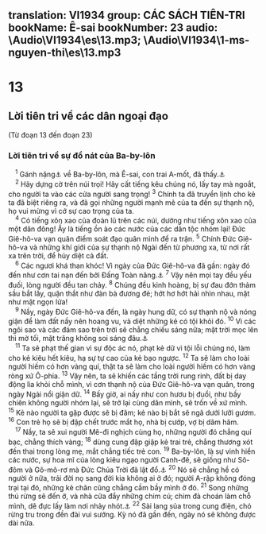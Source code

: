 translation: VI1934
group: CÁC SÁCH TIÊN-TRI
bookName: Ê-sai 
bookNumber: 23
audio: \Audio\VI1934\es\13.mp3; \Audio\VI1934\1-ms-nguyen-thi\es\13.mp3
-------

<div class="title"><h1>13</h1><h2>Lời tiên tri về các dân ngoại đạo</h2><p>(Từ đoạn 13 đến đoạn 23)</p><h3>Lời tiên tri về sự đổ nát của Ba-by-lôn</h3></div>
<span class="verse es_13_1"> <sup>1</sup> Gánh nặng<a data-toggle="tooltip" data-placement="bottom" title="Nghĩa là lời tiên tri Chúa phán trong sự hiện thấy">⚓</a> về Ba-by-lôn, mà Ê-sai, con trai A-mốt, đã thấy.<a data-toggle="tooltip" data-placement="bottom" title="Es 47:1-15; Gie 50:1–51:64">⚓</a><br/></span>
<span class="verse es_13_2"> <sup>2</sup> Hãy dựng cờ trên núi trọi! Hãy cất tiếng kêu chúng nó, lấy tay mà ngoắt, cho người ta vào các cửa người sang trọng! </span>
<span class="verse es_13_3"><sup>3</sup> Chính ta đã truyền lịnh cho kẻ ta đã biệt riêng ra, và đã gọi những người mạnh mẽ của ta đến sự thạnh nộ, họ vui mừng vì cớ sự cao trọng của ta. <br/></span>
<span class="verse es_13_4"> <sup>4</sup> Có tiếng xôn xao của đoàn lũ trên các núi, dường như tiếng xôn xao của một dân đông! Ấy là tiếng ồn ào các nước của các dân tộc nhóm lại! Đức Giê-hô-va vạn quân điểm soát đạo quân mình để ra trận. </span>
<span class="verse es_13_5"><sup>5</sup> Chính Đức Giê-hô-va và những khí giới của sự thạnh nộ Ngài đến từ phương xa, từ nơi rất xa trên trời, để hủy diệt cả đất. <br/></span>
<span class="verse es_13_6"> <sup>6</sup> Các ngươi khá than khóc! Vì ngày của Đức Giê-hô-va đã gần: ngày đó đến như cơn tai nạn đến bởi Đấng Toàn năng.<a data-toggle="tooltip" data-placement="bottom" title="Gio 1:15">⚓</a></span>
<span class="verse es_13_7"><sup>7</sup> Vậy nên mọi tay đều yếu đuối, lòng người đều tan chảy. </span>
<span class="verse es_13_8"><sup>8</sup> Chúng đều kinh hoàng, bị sự đau đớn thảm sầu bắt lấy, quặn thắt như đàn bà đương đẻ; hớt hơ hớt hải nhìn nhau, mặt như mặt ngọn lửa! <br/></span>
<span class="verse es_13_9"> <sup>9</sup> Nầy, ngày Đức Giê-hô-va đến, là ngày hung dữ, có sự thạnh nộ và nóng giận để làm đất nầy nên hoang vu, và diệt những kẻ có tội khỏi đó. </span>
<span class="verse es_13_10"><sup>10</sup> Vì các ngôi sao và các đám sao trên trời sẽ chẳng chiếu sáng nữa; mặt trời mọc lên thì mờ tối, mặt trăng không soi sáng đâu.<a data-toggle="tooltip" data-placement="bottom" title="Exe 32:7; Mat 24:29; Mac 13:24-25; Lu 21:25; Kh 6:12-13; 8:12">⚓</a><br/></span>
<span class="verse es_13_11"> <sup>11</sup> Ta sẽ phạt thế gian vì sự độc ác nó, phạt kẻ dữ vì tội lỗi chúng nó, làm cho kẻ kiêu hết kiêu, hạ sự tự cao của kẻ bạo ngược. </span>
<span class="verse es_13_12"><sup>12</sup> Ta sẽ làm cho loài người hiếm có hơn vàng quí, thật ta sẽ làm cho loài người hiếm có hơn vàng ròng xứ Ô-phia. </span>
<span class="verse es_13_13"><sup>13</sup> Vậy nên, ta sẽ khiến các tầng trời rung rinh, đất bị day động lìa khỏi chỗ mình, vì cơn thạnh nộ của Đức Giê-hô-va vạn quân, trong ngày Ngài nổi giận dữ. </span>
<span class="verse es_13_14"><sup>14</sup> Bấy giờ, ai nấy như con hươu bị đuổi, như bầy chiên không người nhóm lại, sẽ trở lại cùng dân mình, sẽ trốn về xứ mình. </span>
<span class="verse es_13_15"><sup>15</sup> Kẻ nào người ta gặp được sẽ bị đâm; kẻ nào bị bắt sẽ ngã dưới lưỡi gươm. </span>
<span class="verse es_13_16"><sup>16</sup> Con trẻ họ sẽ bị đập chết trước mắt họ, nhà bị cướp, vợ bị dâm hãm. <br/></span>
<span class="verse es_13_17"> <sup>17</sup> Nầy, ta sẽ xui người Mê-đi nghịch cùng họ, những người đó chẳng quí bạc, chẳng thích vàng; </span>
<span class="verse es_13_18"><sup>18</sup> dùng cung đập giập kẻ trai trẻ, chẳng thương xót đến thai trong lòng mẹ, mắt chẳng tiếc trẻ con. </span>
<span class="verse es_13_19"><sup>19</sup> Ba-by-lôn, là sự vinh hiển các nước, sự hoa mĩ của lòng kiêu ngạo người Canh-đê, sẽ giống như Sô-đôm và Gô-mô-rơ mà Đức Chúa Trời đã lật đổ.<a data-toggle="tooltip" data-placement="bottom" title="Sa 19:24">⚓</a></span>
<span class="verse es_13_20"><sup>20</sup> Nó sẽ chẳng hề có người ở nữa, trải đời nọ sang đời kia không ai ở đó; người A-rập không đóng trại tại đó, những kẻ chăn cũng chẳng cầm bầy mình ở đó. </span>
<span class="verse es_13_21"><sup>21</sup> Song những thú rừng sẽ đến ở, và nhà cửa đầy những chim cú; chim đà choán làm chỗ mình, dê đực lấy làm nơi nhảy nhót.<a data-toggle="tooltip" data-placement="bottom" title="Es 34:14; So 2:14; Kh 18:2">⚓</a></span>
<span class="verse es_13_22"><sup>22</sup> Sài lang sủa trong cung điện, chó rừng tru trong đền đài vui sướng. Kỳ nó đã gần đến, ngày nó sẽ không được dài nữa. <br/></span>
